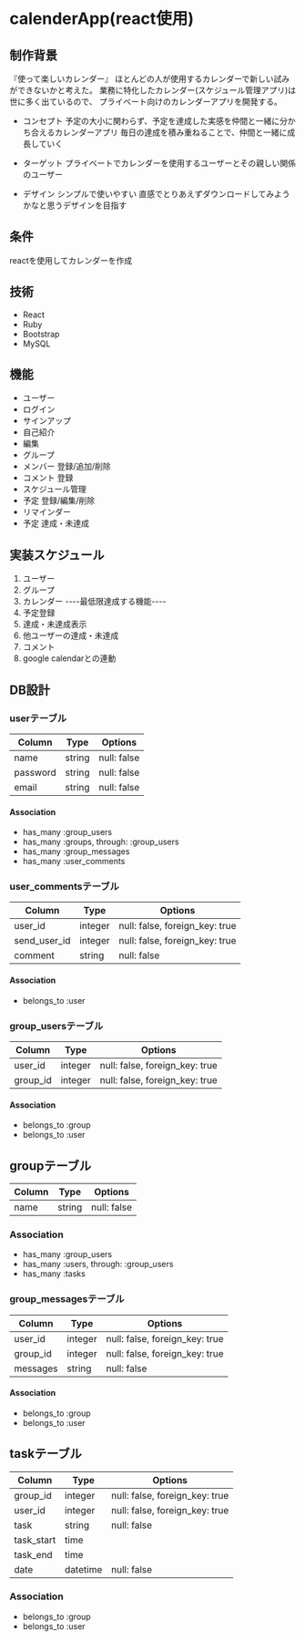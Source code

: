 # calenderApp(react使用)
## 制作背景
『使って楽しいカレンダー』
ほとんどの人が使用するカレンダーで新しい試みができないかと考えた。
業務に特化したカレンダー(スケジュール管理アプリ)は世に多く出ているので、
プライベート向けのカレンダーアプリを開発する。

<!-- - 収入
広告収入で検討 -->

- コンセプト
予定の大小に関わらず、予定を達成した実感を仲間と一緒に分かち合えるカレンダーアプリ
毎日の達成を積み重ねることで、仲間と一緒に成長していく

- ターゲット
プライベートでカレンダーを使用するユーザーとその親しい関係のユーザー

- デザイン
シンプルで使いやすい
直感でとりあえずダウンロードしてみようかなと思うデザインを目指す

## 条件
reactを使用してカレンダーを作成

## 技術
- React
- Ruby
- Bootstrap
- MySQL

## 機能
- ユーザー
 - ログイン
 - サインアップ
 - 自己紹介
 - 編集
- グループ
 - メンバー 登録/追加/削除
 - コメント 登録
 - スケジュール管理
  - 予定 登録/編集/削除
  - リマインダー
  - 予定 達成・未達成

## 実装スケジュール
1. ユーザー
1. グループ
1. カレンダー
----最低限達成する機能----
1. 予定登録
1. 達成・未達成表示
 1. 他ユーザーの達成・未達成
1. コメント
1. google calendarとの連動

## DB設計
### userテーブル

|Column|Type|Options|
|------|----|-------|
|name|string|null: false|
|password|string|null: false|
|email|string|null: false|

#### Association
- has_many :group_users
- has_many :groups, through: :group_users
- has_many :group_messages
- has_many :user_comments

### user_commentsテーブル

|Column|Type|Options|
|------|----|-------|
|user_id|integer|null: false, foreign_key: true|
|send_user_id|integer|null: false, foreign_key: true|
|comment|string|null: false|

#### Association
- belongs_to :user

### group_usersテーブル

|Column|Type|Options|
|------|----|-------|
|user_id|integer|null: false, foreign_key: true|
|group_id|integer|null: false, foreign_key: true|

#### Association
- belongs_to :group
- belongs_to :user

## groupテーブル

|Column|Type|Options|
|------|----|-------|
|name|string|null: false|

### Association
- has_many :group_users
- has_many :users, through: :group_users
- has_many :tasks

### group_messagesテーブル

|Column|Type|Options|
|------|----|-------|
|user_id|integer|null: false, foreign_key: true|
|group_id|integer|null: false, foreign_key: true|
|messages|string|null: false|

#### Association
- belongs_to :group
- belongs_to :user

## taskテーブル

|Column|Type|Options|
|------|----|-------|
|group_id|integer|null: false, foreign_key: true|
|user_id|integer|null: false, foreign_key: true|
|task|string|null: false|
|task_start|time||
|task_end|time||
|date|datetime|null: false|

### Association
- belongs_to :group
- belongs_to :user
